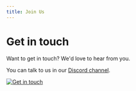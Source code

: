```yaml
---
title: Join Us
---
```


# Get in touch

Want to get in touch? We'd love to hear from you.

You can talk to us in our [Discord channel](https://discord.gg/HPFF83fTR4).

<div class="container">
  <div class="row">
    <div class="col col--6">
      <a href="https://discord.gg/HPFF83fTR4">
        <img src="../../static/img/undraw_contact_us_15o2.svg" alt="Get in touch" />
      </a>
    </div>
  </div>
</div>
